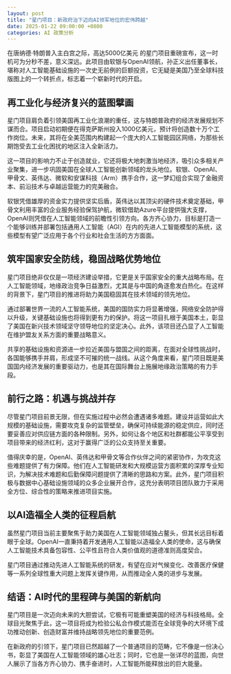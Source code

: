 ```yaml
---
layout: post
title: "星门项目：新政府治下迈向AI领军地位的宏伟跨越"
date: 2025-01-22 09:00:00 +0800
categories: AI 政策分析
---
```



在唐纳德·特朗普入主白宫之际，高达5000亿美元
的星门项目重磅宣布，这一时机可为分秒不差，意义深远。此项目由软银与OpenAI领航，孙正义出任董事长，堪称对人工智能基础设施的一次史无前例的巨额投资，它无疑是美国乃至全球科技版图上的一个转折点，标志着一个崭新时代的开启。

## 再工业化与经济复兴的蓝图擘画

星门项目肩负着引领美国再工业化浪潮的重任，这与特朗普政府的经济发展规划不谋而合。项目启动初期便在得克萨斯州投入1000亿美元，预计将创造数十万个工作岗位。未来，其将在全美范围内构建起一个庞大的人工智能园区网络，为那些长期饱受去工业化困扰的地区注入全新活力。

这一项目的影响力不止于创造就业，它还将极大地刺激当地经济，吸引众多相关产业聚集，进一步巩固美国在全球人工智能创新领域的龙头地位。软银、OpenAI、甲骨文、英伟达、微软和安谋科技（Arm）携手合作，这一梦幻组合实现了金融资本、前沿技术与卓越运营能力的完美融合。

软银凭借雄厚的资金实力提供坚实后盾，英伟达以其顶尖的硬件技术奠定基础，甲骨文利用丰富的企业服务经验保驾护航，微软借助Azure平台提供强大支撑，OpenAI则凭借在人工智能领域的前瞻性引领方向。各方齐心协力，目标是打造一个能够训练并部署包括通用人工智能（AGI）在内的先进人工智能模型的系统，这些模型有望广泛应用于各个行业和社会生活的方方面面。

## 筑牢国家安全防线，稳固战略优势地位

星门项目绝非仅仅是一项经济建设举措，它更是关乎国家安全的重大战略布局。在人工智能领域，地缘政治竞争日益激烈，尤其是与中国的角逐愈发白热化。在这样的背景下，星门项目的推进将助力美国稳固其在技术领域的领先地位。

通过部署世界一流的人工智能系统，美国的国防实力将显著增强，网络安全防护得以升级，关键基础设施也将得到更有力的保护。将这一项目扎根于美国本土，彰显了美国在新兴技术领域坚守领导地位的坚定决心。此外，该项目还凸显了人工智能在维护盟友关系方面的重要战略意义。

共享的基础设施和资源进一步拉近美国与盟国之间的距离，在面对全球性挑战时，各国能够携手并肩，形成坚不可摧的统一战线。从这个角度来看，星门项目既是美国国内经济发展的重要驱动力，也是其在国际舞台上施展地缘政治策略的有力手段。

## 前行之路：机遇与挑战并存

尽管星门项目前景无限，但在实施过程中必然会遭遇诸多难题。建设并运营如此大规模的基础设施，需要攻克复杂的监管壁垒，确保可持续能源的稳定供应，同时还要妥善应对供应链方面的各种限制。另外，如何让各个地区和社群都能公平享受到项目带来的经济红利，这对于赢得广泛的公众支持至关重要。

值得庆幸的是，OpenAI、英伟达和甲骨文等合作伙伴之间的紧密协作，为攻克这些难题提供了有力保障。他们在人工智能研发和大规模运营方面积累的深厚专业知识，为解决技术难题和后勤保障问题提供了清晰的思路和方案。此外，星门项目积极与数据中心基础设施领域的众多企业展开合作，这充分表明项目团队致力于采用全方位、综合性的策略来推进项目实施。

## 以AI造福全人类的征程启航

虽然星门项目当前主要聚焦于助力美国在人工智能领域独占鳌头，但其长远目标着眼于全球。OpenAI一直秉持着开发通用人工智能以造福全人类的使命，这与确保人工智能技术具备包容性、公平性且符合人类价值观的道德准则高度契合。

星门项目通过推动先进人工智能系统的研发，有望在应对气候变化、改善医疗保健等一系列全球性重大问题上发挥关键作用，从而推动全人类的进步与发展。

## 结语：AI时代的里程碑与美国的新航向

星门项目是一次迈向未来的大胆尝试，它极有可能重塑美国的经济与科技格局。全球目光聚焦于此，这一项目将成为检验公私合作模式能否在全球竞争的大环境下成功推动创新、创造财富并维持战略领先地位的重要范例。

在新政府的引领下，星门项目已然超越了一个普通项目的范畴，它不像是一份决心书，彰显了美国在人工智能领域的雄心壮志；同时，它也是一张详尽的蓝图，向世人展示了当各方齐心协力、携手奋进时，人工智能所能释放出的巨大能量。